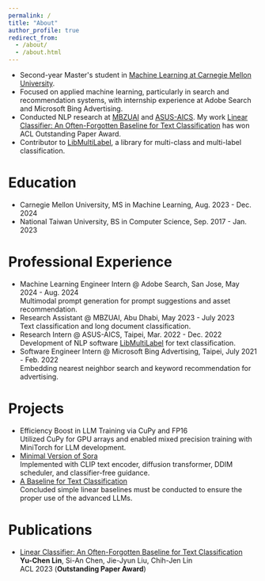 ```yaml
---
permalink: /
title: "About"
author_profile: true
redirect_from: 
  - /about/
  - /about.html
---
```


- Second-year Master's student in [Machine Learning at Carnegie Mellon University](https://www.ml.cmu.edu).
- Focused on applied machine learning, particularly in search and recommendation systems, with internship experience at Adobe Search and Microsoft Bing Advertising.
- Conducted NLP research at [MBZUAI](https://mbzuai.ac.ae) and [ASUS-AICS](https://aics.asus.com). My work [Linear Classifier: An Often-Forgotten Baseline for Text Classification](https://arxiv.org/abs/2306.07111) has won ACL Outstanding Paper Award.
- Contributor to [LibMultiLabel](https://github.com/ASUS-AICS/LibMultiLabel), a library for multi-class and multi-label classification.

Education
======
- Carnegie Mellon University, MS in Machine Learning, Aug. 2023 - Dec. 2024
- National Taiwan University, BS in Computer Science, Sep. 2017 - Jan. 2023

Professional Experience
======
- Machine Learning Engineer Intern @ Adobe Search, San Jose, May 2024 - Aug. 2024  
  Multimodal prompt generation for prompt suggestions and asset recommendation.
- Research Assistant @ MBZUAI, Abu Dhabi, May 2023 - July 2023  
  Text classification and long document classification.
- Research Intern @ ASUS-AICS, Taipei, Mar. 2022 - Dec. 2022  
  Development of NLP software [LibMultiLabel](https://github.com/ASUS-AICS/LibMultiLabel) for text classification.
- Software Engineer Intern @ Microsoft Bing Advertising, Taipei, July 2021 - Feb. 2022  
  Embedding nearest neighbor search and keyword recommendation for advertising.

Projects
======
- Efficiency Boost in LLM Training via CuPy and FP16  
  Utilized CuPy for GPU arrays and enabled mixed precision training with MiniTorch for LLM development.
- [Minimal Version of Sora](https://www.andrew.cmu.edu/course/16-726-sp24/projects/ylin7/project/)  
  Implemented with CLIP text encoder, diffusion transformer, DDIM scheduler, and classifier-free guidance.
- [A Baseline for Text Classification](https://arxiv.org/abs/2306.07111)  
  Concluded simple linear baselines must be conducted to ensure the proper use of the advanced LLMs.

Publications
======
- [Linear Classifier: An Often-Forgotten Baseline for Text Classification](https://arxiv.org/abs/2306.07111)  
  **Yu-Chen Lin**, Si-An Chen, Jie-Jyun Liu, Chih-Jen Lin  
  ACL 2023 (**Outstanding Paper Award**)